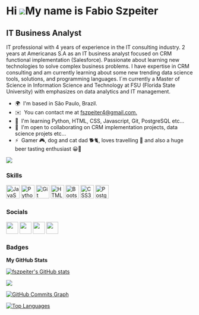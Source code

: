 Hi ![](https://user-images.githubusercontent.com/18350557/176309783-0785949b-9127-417c-8b55-ab5a4333674e.gif)My name is Fabio Szpeiter
======================================================================================================================================

IT Business Analyst
-------------------

IT professional with 4 years of experience in the IT consulting industry. 2 years at Americanas S.A as an IT business analyst focused on CRM functional implementation (Salesforce). Passionate about learning new technologies to solve complex business problems. I have expertise in CRM consulting and am currently learning about some new trending data science tools, solutions, and programming languages. I´m currently a Master of Science in Information Science and Technology at FSU (Florida State University) with emphasizes on data analytics and IT management.

* 🌍  I'm based in São Paulo, Brazil.
* ✉️  You can contact me at [fszpeiter4@gmail.com.](mailto:fszpeiter4@gmail.com.)
* 🧠  I'm learning Python, HTML, CSS, Javascript, Git, PostgreSQL etc...
* 🤝  I'm open to collaborating on CRM implementation projects, data science projets etc...
* ⚡  Gamer 🎮, dog and cat dad 🐕🐈, loves travelling 🛫 and also a huge beer tasting enthusiast 😀🍺

<a href="https://www.github.com/fszpeiter" target="_blank" rel="noreferrer"><img
src="https://img.shields.io/github/followers/fszpeiter?logo=github&style=for-the-badge&color=3382ed&labelColor=27272a" /></a>

### Skills


<p align="left">
<a href="https://developer.mozilla.org/en-US/docs/Web/JavaScript" target="_blank" rel="noreferrer"><img src="https://raw.githubusercontent.com/danielcranney/readme-generator/main/public/icons/skills/javascript-colored.svg" width="36" height="36" alt="JavaScript" /></a>
<a href="https://www.python.org/" target="_blank" rel="noreferrer"><img src="https://raw.githubusercontent.com/danielcranney/readme-generator/main/public/icons/skills/python-colored.svg" width="36" height="36" alt="Python" /></a>
<a href="https://git-scm.com/" target="_blank" rel="noreferrer"><img src="https://raw.githubusercontent.com/danielcranney/readme-generator/main/public/icons/skills/git-colored.svg" width="36" height="36" alt="Git" /></a>
<a href="https://developer.mozilla.org/en-US/docs/Glossary/HTML5" target="_blank" rel="noreferrer"><img src="https://raw.githubusercontent.com/danielcranney/readme-generator/main/public/icons/skills/html5-colored.svg" width="36" height="36" alt="HTML5" /></a>
<a href="https://getbootstrap.com/" target="_blank" rel="noreferrer"><img src="https://raw.githubusercontent.com/danielcranney/readme-generator/main/public/icons/skills/bootstrap-colored.svg" width="36" height="36" alt="Bootstrap" /></a>
<a href="https://www.w3.org/TR/CSS/#css" target="_blank" rel="noreferrer"><img src="https://raw.githubusercontent.com/danielcranney/readme-generator/main/public/icons/skills/css3-colored.svg" width="36" height="36" alt="CSS3" /></a>
<a href="https://www.postgresql.org/" target="_blank" rel="noreferrer"><img src="https://raw.githubusercontent.com/danielcranney/readme-generator/main/public/icons/skills/postgresql-colored.svg" width="36" height="36" alt="PostgreSQL" /></a>
</p>


### Socials

<p align="left"> <a href="https://www.github.com/fszpeiter" target="_blank" rel="noreferrer"><img src="https://raw.githubusercontent.com/danielcranney/readme-generator/main/public/icons/socials/github.svg" width="32" height="32" /></a> <a href="https://fszpeiter4.hashnode.dev" target="_blank" rel="noreferrer"><img src="https://raw.githubusercontent.com/danielcranney/readme-generator/main/public/icons/socials/hashnode.svg" width="32" height="32" /></a> <a href="https://www.linkedin.com/in/fabiobszpeiter" target="_blank" rel="noreferrer"><img src="https://raw.githubusercontent.com/danielcranney/readme-generator/main/public/icons/socials/linkedin.svg" width="32" height="32" /></a> <a href="http://www.medium.com/fszpeiter4" target="_blank" rel="noreferrer"><img src="https://raw.githubusercontent.com/danielcranney/readme-generator/main/public/icons/socials/medium.svg" width="32" height="32" /></a></p>

### Badges

<b>My GitHub Stats</b>

<a href="http://www.github.com/fszpeiter"><img src="https://github-readme-stats.vercel.app/api?username=fszpeiter&show_icons=true&hide=&count_private=true&title_color=ef4444&text_color=ffffff&icon_color=3382ed&bg_color=27272a&hide_border=true&show_icons=true" alt="fszpeiter's GitHub stats" /></a>

<a href="http://www.github.com/fszpeiter"><img src="https://github-readme-streak-stats.herokuapp.com/?user=fszpeiter&stroke=ffffff&background=27272a&ring=ef4444&fire=ef4444&currStreakNum=ffffff&currStreakLabel=ef4444&sideNums=ffffff&sideLabels=ffffff&dates=ffffff&hide_border=true" /></a>

<a href="http://www.github.com/fszpeiter"><img src="https://github-readme-activity-graph.cyclic.app/graph?username=fszpeiter&bg_color=27272a&color=ffffff&line=3382ed&point=ffffff&area_color=27272a&area=true&hide_border=true&custom_title=GitHub%20Commits%20Graph" alt="GitHub Commits Graph" /></a>

<a href="https://github.com/fszpeiter" align="left"><img src="https://github-readme-stats.vercel.app/api/top-langs/?username=fszpeiter&langs_count=10&title_color=ef4444&text_color=ffffff&icon_color=3382ed&bg_color=27272a&hide_border=true&locale=en&custom_title=Top%20%Languages" alt="Top Languages" /></a>
